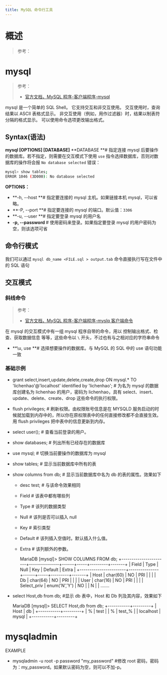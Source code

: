 ```yaml
---
title: MySQL 命令行工具
---
```


# 概述

> 参考：

# mysql

> 参考：
> - [官方文档，MySQL 程序-客户端程序-mysql](https://dev.mysql.com/doc/refman/8.0/en/mysql.html)

mysql 是一个简单的 SQL Shell。 它支持交互和非交互使用。 交互使用时，查询结果以 ASCII 表格式显示。 非交互使用（例如，用作过滤器）时，结果以制表符分隔的格式显示。 可以使用命令选项更改输出格式。

## Syntax(语法)

**mysql \[OPTIONS] \[DATABASE]**
**DATABASE **# 指定连接 mysql 后要操作的数据库。若不指定，则需要在交互模式下使用 `use` 指令选择数据库，否则对数据库的操作将会报 `No database selected` 错误：

```bash
mysql> show tables;
ERROR 1046 (3D000): No database selected
```

**OPTIONS：**

- **-h, --host <HostName> **# 指定要连接的 mysql 主机。如果链接本机 mysql，可以省略。
- **-P, --port <PORT> **# 指定要连接的 mysql 的端口。默认值：`3306`
- **-u, --user <UserName> **# 指定要登录 mysql 的用户名
- **-p, --password <PASSWORD>** # 使用密码来登录。如果指定要登录 mysql 的用户密码为空，则该选项可省

## 命令行模式

我们可以通过 `mysql db_name <FILE.sql > output.tab` 命令直接执行写在文件中的 SQL 语句

## 交互模式

### 斜线命令

> 参考：
> - [官方文档，MySQL 程序-客户端程序-myslq 客户端命令](https://dev.mysql.com/doc/refman/8.0/en/mysql-commands.html)

在 mysql 的交互模式中有一组 mysql 程序自带的命令，用以 控制输出格式、检查、获取数据信息 等等，这些命令以 `\` 开头，不过也有与之相对应的字符串命令

- **\u, use <DBName> **# 选择想要操作的数据库。与 MySQL 的 SQL 中的 use 语句功能一致

### 基础示例

- grant select,insert,update,delete,create,drop ON mysql.\* TO 'lichenhao'@'localhost' identified by 'lichenhao'; # 为名为 mysql 的数据库创建名为 lichenhao 的用户，密码为 lichenhao，具有 select、insert、update、delete、create、drop 这些命令的执行权限。
- flush privileges; # 刷新权限。由权限账号信息是在 MYSQLD 服务启动的时候就加载到内存中的，所以你在原权限表中的任何直接修改都不会直接生效。用 flush privileges 把中表中的信息更新到内存。
- select user(); # 查看当前登录的用户。
- show databases; # 列出所有已经存在的数据库
- use mysql; # 切换当前要操作的数据库为 mysql
- show tables; # 显示当前数据库中所有的表
- show columns from db; # 显示当前数据库中名为 db 的表的属性。效果如下
  - desc test; # 与该命令效果相同
  - Field # 该表中都有哪些列
  - Type # 该列的数据类型
  - Null # 该列是否可以插入 null
  - Key # 索引类型
  - Default # 该列插入空值时。默认插入什么值。
  - Extra # 该列额外的参数。


    MariaDB [mysql]> SHOW COLUMNS FROM db;
    +-----------------------+---------------+------+-----+---------+-------+
    | Field                 | Type          | Null | Key | Default | Extra |
    +-----------------------+---------------+------+-----+---------+-------+
    | Host                  | char(60)      | NO   | PRI |         |       |
    | Db                    | char(64)      | NO   | PRI |         |       |
    | User                  | char(16)      | NO   | PRI |         |       |
    | Select_priv           | enum('N','Y') | NO   |     | N       |       |
    .......

- select Host,db from db; #显示 db 表中，Host 和 Db 列及其内容，效果如下


    MariaDB [mysql]> SELECT Host,db from db;
    +-----------+---------+
    | Host      | db      |
    +-----------+---------+
    | %         | test    |
    | %         | test\_% |
    | localhost | mysql   |
    +-----------+---------+

# mysqladmin

EXAMPLE

- mysqladmin -u root -p password "my_password" #修改 root 密码，密码为：my_password。如果默认密码为空，则可以不加-p。
